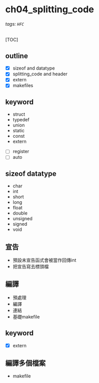 # ch04_splitting_code
###### tags: `HFC`
[TOC]
## outline
- [x] sizeof and datatype
- [x] splitting_code and header
- [x] extern
- [x] makefiles
## keyword
- struct
- typedef
- union
- static
- const
- extern
- [ ] register
- [ ] auto
## sizeof datatype
- char
- int
- short
- long
- float
- double
- unsigned
- signed
- void
## 宣告
- 預設未宣告函式會被當作回傳int
- 把宣告寫去標頭檔
## 編譯
- 預處理
- 編譯
- 連結
- 基礎makefile
## keyword
- [x] extern
## 編譯多個檔案
- makefile